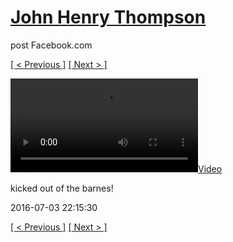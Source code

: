 # [John Henry Thompson](../README.md)
post Facebook.com

[[ < Previous ]](2016-07-03-1.md) [[ Next > ]](2016-07-01-1.md)

[![](../media/2016-07-03/IMG_5620-kicked-out-of-the-barnes.mp4)](../README.md)

kicked out of the barnes!

2016-07-03 22:15:30

[[ < Previous ]](2016-07-03-1.md) [[ Next > ]](2016-07-01-1.md)